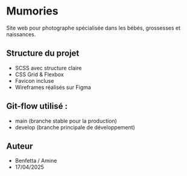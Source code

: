 # Mumories

Site web pour photographe spécialisée dans les bébés, grossesses et naissances.

## Structure du projet
- SCSS avec structure claire
- CSS Grid & Flexbox
- Favicon incluse
- Wireframes réalisés sur Figma

## Git-flow utilisé :
- main (branche stable pour la production)
- develop (branche principale de développement)

## Auteur
- Benfetta / Amine
- 17/04/2025
